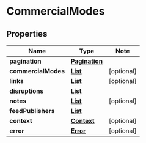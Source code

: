 # CommercialModes

## Properties

Name | Type | Note
---- | ---- | ----
**pagination** | [**Pagination**](Pagination.md) | 
**commercialModes** | [**List<CommercialMode>**](CommercialMode.md) | [optional] 
**links** | [**List<LinkSchema>**](LinkSchema.md) | [optional] 
**disruptions** | [**List<Disruption>**](Disruption.md) | 
**notes** | [**List<Note>**](Note.md) | [optional] 
**feedPublishers** | [**List<FeedPublisher>**](FeedPublisher.md) | 
**context** | [**Context**](Context.md) | [optional] 
**error** | [**Error**](Error.md) | [optional] 

